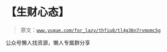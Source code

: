 # 【生财心态】

> 原文：[`www.yuque.com/for_lazy/thfiu8/tl4g36n7rvmomc5g`](https://www.yuque.com/for_lazy/thfiu8/tl4g36n7rvmomc5g)

<ne-p id="ue508f2b7" data-lake-id="ue508f2b7"><ne-text id="u1a3de303">公众号懒人找资源，懒人专属群分享</ne-text></ne-p>